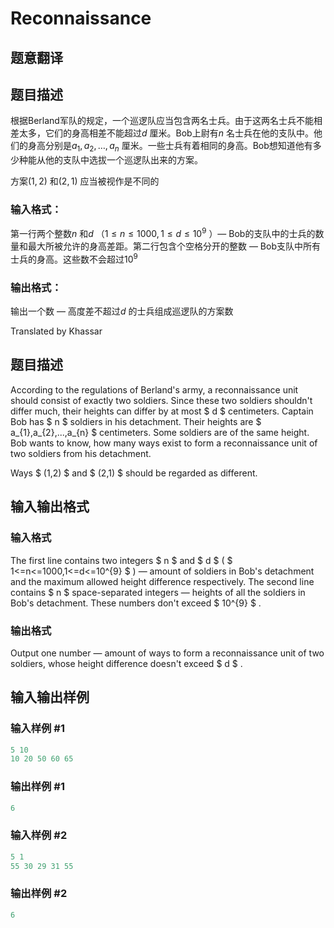 # Reconnaissance

## 题意翻译

## 题目描述

根据Berland军队的规定，一个巡逻队应当包含两名士兵。由于这两名士兵不能相差太多，它们的身高相差不能超过$d$ 厘米。Bob上尉有$n$ 名士兵在他的支队中。他们的身高分别是$a_1,a_2,\ldots,a_n$ 厘米。一些士兵有着相同的身高。Bob想知道他有多少种能从他的支队中选拔一个巡逻队出来的方案。

方案$(1,2)$ 和$(2,1)$ 应当被视作是不同的

### 输入格式：

第一行两个整数$n$ 和$d$ （$1\leq n\leq1000,1\leq d\leq10^9$ ）— Bob的支队中的士兵的数量和最大所被允许的身高差距。第二行包含个空格分开的整数 — Bob支队中所有士兵的身高。这些数不会超过$10^9$

### 输出格式：

输出一个数 — 高度差不超过$d$ 的士兵组成巡逻队的方案数

Translated by Khassar

## 题目描述

According to the regulations of Berland's army, a reconnaissance unit should consist of exactly two soldiers. Since these two soldiers shouldn't differ much, their heights can differ by at most $ d $ centimeters. Captain Bob has $ n $ soldiers in his detachment. Their heights are $ a_{1},a_{2},...,a_{n} $ centimeters. Some soldiers are of the same height. Bob wants to know, how many ways exist to form a reconnaissance unit of two soldiers from his detachment.

Ways $ (1,2) $ and $ (2,1) $ should be regarded as different.

## 输入输出格式

### 输入格式

The first line contains two integers $ n $ and $ d $ ( $ 1<=n<=1000,1<=d<=10^{9} $ ) — amount of soldiers in Bob's detachment and the maximum allowed height difference respectively. The second line contains $ n $ space-separated integers — heights of all the soldiers in Bob's detachment. These numbers don't exceed $ 10^{9} $ .

### 输出格式

Output one number — amount of ways to form a reconnaissance unit of two soldiers, whose height difference doesn't exceed $ d $ .

## 输入输出样例

### 输入样例 #1

```cpp
5 10
10 20 50 60 65

```
### 输出样例 #1

```cpp
6

```
### 输入样例 #2

```cpp
5 1
55 30 29 31 55

```
### 输出样例 #2

```cpp
6

```
